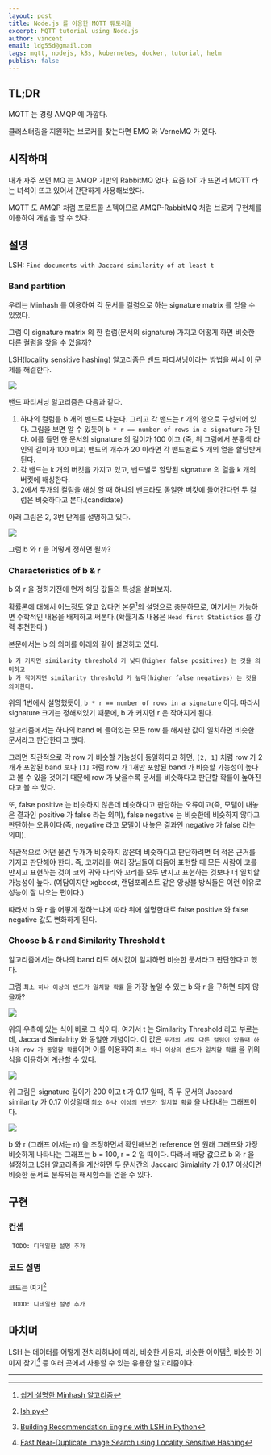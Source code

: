 ```yaml
---
layout: post
title: Node.js 를 이용한 MQTT 튜토리얼
excerpt: MQTT tutorial using Node.js
author: vincent
email: ldg55d@gmail.com
tags: mqtt, nodejs, k8s, kubernetes, docker, tutorial, helm
publish: false
---
```


## TL;DR

MQTT 는 경량 AMQP 에 가깝다.

클러스터링을 지원하는 브로커를 찾는다면 EMQ 와 VerneMQ 가 있다.

## 시작하며

내가 자주 쓰던 MQ 는 AMQP 기반의 RabbitMQ 였다. 요즘 IoT 가 뜨면서 MQTT 라는 녀석이 뜨고 있어서 간단하게 사용해보았다.



MQTT 도 AMQP 처럼 프로토콜 스펙이므로 AMQP-RabbitMQ 처럼 브로커 구현체를 이용하여 개발을 할 수 있다.

## 설명

LSH: `Find documents with Jaccard similarity of at least t`

### Band partition

우리는 Minhash 를 이용하여 각 문서를 컬럼으로 하는 signature matrix 를 얻을 수 있었다.

그럼 이 signature matrix 의 한 컬럼(문서의 signature) 가지고 어떻게 하면 비슷한 다른 컬럼을 찾을 수 있을까?

LSH(locality sensitive hashing) 알고리즘은 밴드 파티셔닝이라는 방법을 써서 이 문제를 해결한다.

![](https://cdn-images-1.medium.com/max/2400/1*0fyOrHUWlynkNNfCQaN5NQ.png)

밴드 파티셔닝 알고리즘은 다음과 같다.

1. 하나의 컬럼를 b 개의 밴드로 나눈다. 그리고 각 밴드는 r 개의 행으로 구성되어 있다. 그림을 보면 알 수 있듯이 `b * r == number of rows in a signature` 가 된다.
예를 들면 한 문서의 signature 의 길이가 100 이고 (즉, 위 그림에서 분홍색 라인의 길이가 100 이고) 밴드의 개수가 20 이라면 각 밴드별로 5 개의 열을 할당받게 된다.
2. 각 밴드는 k 개의 버킷을 가지고 있고, 밴드별로 할당된 signature 의 열을 k 개의 버킷에 해싱한다.
3. 2에서 두개의 컬럼을 해싱 할 때 하나의 밴드라도 동일한 버킷에 들어간다면 두 컬럼은 비슷하다고 본다.(candidate)

아래 그림은 2, 3번 단계를 설명하고 있다.

![](https://cdn-images-1.medium.com/max/1800/1*NdAEYKfMLikerNpXjXv8FQ.png)

그럼 b 와 r 을 어떻게 정하면 될까?

### Characteristics of b & r

b 와 r 을 정하기전에 먼저 해당 값들의 특성을 살펴보자. 

확률론에 대해서 어느정도 알고 있다면 본문[^1]의 설명으로 충분하므로, 여기서는 가능하면 수학적인 내용을 배제하고 써본다.(확률기초 내용은 `Head first Statistics` 를 강력 추천한다.)

본문에서는 b 의 의미를 아래와 같이 설명하고 있다.

```
b 가 커지면 similarity threshold 가 낮다(higher false positives) 는 것을 의미하고
b 가 작아지면 similarity threshold 가 높다(higher false negatives) 는 것을 의미한다.
```

위의 1번에서 설명했듯이, `b * r == number of rows in a signature` 이다. 따라서 signature 크기는 정해져있기 때문에, b 가 커지면 r 은 작아지게 된다.

알고리즘에서는 하나의 band 에 들어있는 모든 row 를 해시한 값이 일치하면 비슷한 문서라고 판단한다고 했다. 

그러면 직관적으로 각 row 가 비슷할 가능성이 동일하다고 하면, `[2, 1]` 처럼 row 가 2개가 포함된 band 보다 `[1]` 처럼 row 가 1개만 포함된 band 가 비슷할 가능성이 높다고 볼 수 있을 것이기 때문에 row 가 낮을수록 문서를 비슷하다고 판단할 확률이 높아진다고 볼 수 있다.

또, false positive 는 비슷하지 않은데 비슷하다고 판단하는 오류이고(즉, 모델이 내놓은 결과인 positive 가 false 라는 의미), false negative 는 비슷한데 비슷하지 않다고 판단하는 오류이다(즉, negative 라고 모델이 내놓은 결과인 negative 가 false 라는 의미).

직관적으로 어떤 물건 두개가 비슷하지 않은데 비슷하다고 판단하려면 더 적은 근거를 가지고 판단해야 한다. 즉, 코끼리를 여러 장님들이 더듬어 표현할 때 모든 사람이 코를 만지고 표현하는 것이 코와 귀와 다리와 꼬리를 모두 만지고 표현하는 것보다 더 일치할 가능성이 높다. (여담이지만 xgboost, 랜덤포레스트 같은 앙상블 방식들은 이런 이유로 성능이 잘 나오는 편이다.)

따라서 b 와 r 을 어떻게 정하느냐에 따라 위에 설명한대로 false positive 와 false negative 값도 변화하게 된다.


### Choose b & r and Similarity Threshold t

알고리즘에서는 하나의 band 라도 해시값이 일치하면 비슷한 문서라고 판단한다고 했다.

그럼 `최소 하나 이상의 밴드가 일치할 확률` 을 가장 높일 수 있는 b 와 r 을 구하면 되지 않을까?

![](https://cdn-images-1.medium.com/max/2400/1*BfydUdTowQIF_KeHHOyJfw.png)

위의 우측에 있는 식이 바로 그 식이다. 여기서 t 는 Similarity Threshold 라고 부르는데, Jaccard Simialrity 와 동일한 개념이다. 이 값은 `두개의 서로 다른 컬럼이 있을때 하나의 row 가 동일할 확률`이며 이를 이용하여 `최소 하나 이상의 밴드가 일치할 확률` 을 위의 식을 이용하여 계산할 수 있다.

![](https://cdn-images-1.medium.com/max/2400/1*uwETMfQzcx_cRgj4hQBC7g.png)

위 그림은 signature 길이가 200 이고 t 가 0.17 일때, 즉 두 문서의 Jaccard similarity 가 0.17 이상일때 `최소 하나 이상의 밴드가 일치할 확률` 을 나타내는 그래프이다.

![](https://cdn-images-1.medium.com/max/2400/1*PBwrCCquPw2MM0_m6zcDNQ.png)

b 와 r (그래프 에서는 n) 을 조정하면서 확인해보면 reference 인 원래 그래프와 가장 비슷하게 나타나는 그래프는 b = 100, r = 2 일 때이다. 따라서 해당 값으로 b 와 r 을 설정하고 LSH 알고리즘을 계산하면 두 문서간의 Jaccard Simialrity 가 0.17 이상이면 비슷한 문서로 분류되는 해시함수를 얻을 수 있다.

## 구현

### 컨셉

``` TODO: 디테일한 설명 추가```

### 코드 설명

코드는 여기[^4]

``` TODO: 디테일한 설명 추가```

## 마치며

LSH 는 데이터를 어떻게 전처리하냐에 따라,
비슷한 사용자, 비슷한 아이템[^5], 비슷한 이미지 찾기[^6] 등 여러 곳에서 사용할 수 있는 유용한 알고리즘이다.

----

[^1]: [쉽게 설명한 Minhash 알고리즘](https://haandol.github.io/2019/05/25/minhash-algorithm-explained.html)
[^2]: [Locality Sensitive Hashing](https://towardsdatascience.com/understanding-locality-sensitive-hashing-49f6d1f6134)
[^3]: [Datasketch](https://github.com/ekzhu/datasketch)
[^4]: [lsh.py](https://github.com/haandol/lsh-minhash-tutorial/blob/master/lsh.py)
[^5]: [Building Recommendation Engine with LSH in Python](https://www.learndatasci.com/tutorials/building-recommendation-engine-locality-sensitive-hashing-lsh-python/)
[^6]: [Fast Near-Duplicate Image Search using Locality Sensitive Hashing](https://towardsdatascience.com/fast-near-duplicate-image-search-using-locality-sensitive-hashing-d4c16058efcb)